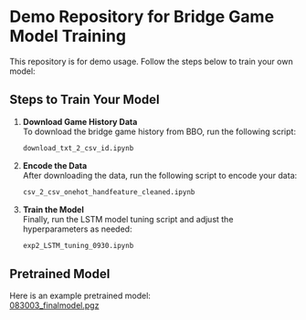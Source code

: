 # Demo Repository for Bridge Game Model Training

This repository is for demo usage. Follow the steps below to train your own model:

## Steps to Train Your Model

1. **Download Game History Data**  
   To download the bridge game history from BBO, run the following script:
   
   ```bash
   download_txt_2_csv_id.ipynb
   ```

2. **Encode the Data**  
   After downloading the data, run the following script to encode your data:

   ```bash
   csv_2_csv_onehot_handfeature_cleaned.ipynb
   ```

3. **Train the Model**  
   Finally, run the LSTM model tuning script and adjust the hyperparameters as needed:

   ```bash
   exp2_LSTM_tuning_0930.ipynb
   ```

## Pretrained Model

Here is an example pretrained model:  
[083003_finalmodel.pgz](https://drive.google.com/file/d/10b3I7nwAya-j8Xp49kr_BF3MtRQr_c1U/view?usp=drive_link)
